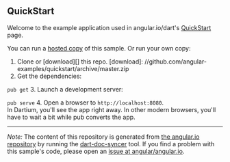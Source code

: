 

## QuickStart

Welcome to the example application used in angular.io/dart's
[QuickStart](https://angular.io/docs/dart/latest/quickstart.html) page.

You can run a [hosted copy](http://angular-examples.github.io/quickstart) of this sample. Or run your own copy:

1. Clone or [download][] this repo.
   [download]: //github.com/angular-examples/quickstart/archive/master.zip
2. Get the dependencies:

  `pub get`
3. Launch a development server:

  `pub serve`
4. Open a browser to `http://localhost:8080`.<br/>
  In Dartium, you'll see the app right away. In other modern browsers,
  you'll have to wait a bit while pub converts the app.



-------------------------------------------------------

*Note:* The content of this repository is generated from
[the angular.io repository](//github.com/angular/angular.io/tree/master/public/docs/_examples/quickstart/dart) by running the
[dart-doc-syncer](//github.com/angular/dart-doc-syncer) tool.
If you find a problem with this sample's code, please open an
[issue at angular/angular.io](//github.com/angular/angular.io/issues/new?labels=dart,example&title=%5BDart%5D%5Bexample%5D%20quickstart%3A%20).
